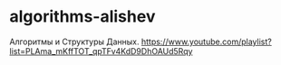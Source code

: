 # algorithms-alishev
Алгоритмы и Структуры Данных.
https://www.youtube.com/playlist?list=PLAma_mKffTOT_qpTFv4KdD9DhOAUd5Rqy
